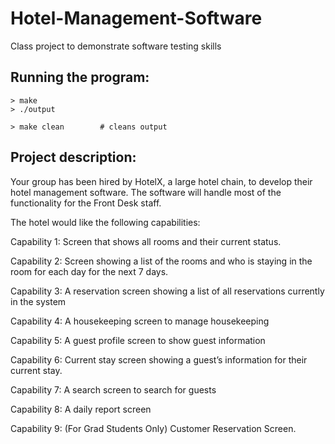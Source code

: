 # Hotel-Management-Software
Class project to demonstrate software testing skills


Running the program:
-------
    > make
    > ./output

    > make clean        # cleans output

Project description:
-------
Your group has been hired by HotelX, a large hotel chain, to develop their hotel management software.  The software will handle most of the functionality for the Front Desk staff. 

The hotel would like the following capabilities:

Capability 1: Screen that shows all rooms and their current status.

Capability 2: Screen showing a list of the rooms and who is staying in the room for each day for the next 7 days. 

Capability 3: A reservation screen showing a list of all reservations currently in the system

Capability 4: A housekeeping screen to manage housekeeping

Capability 5: A guest profile screen to show guest information

Capability 6: Current stay screen showing a guest’s information for their current stay.

Capability 7: A search screen to search for guests

Capability 8: A daily report screen

Capability 9: (For Grad Students Only)  Customer Reservation Screen. 
